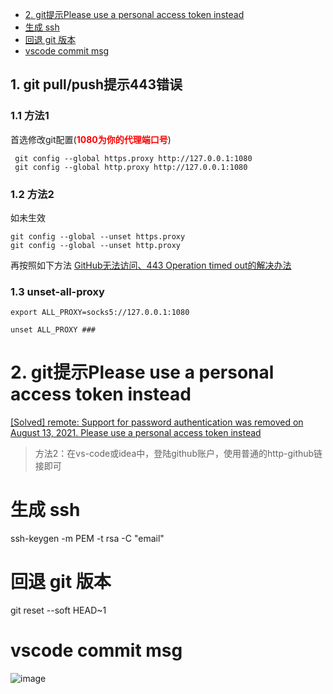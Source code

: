 - [2. git提示Please use a personal access token instead](#2-git提示please-use-a-personal-access-token-instead)
- [生成 ssh](#生成-ssh)
- [回退 git 版本](#回退-git-版本)
- [vscode commit msg](#vscode-commit-msg)

<!-- # 一.常见问题 -->

## 1. git pull/push提示443错误
### 1.1 方法1
首选修改git配置(<b style='color:red'>1080为你的代理端口号</b>)
```
 git config --global https.proxy http://127.0.0.1:1080
 git config --global http.proxy http://127.0.0.1:1080
```

### 1.2 方法2
如未生效
```
git config --global --unset https.proxy
git config --global --unset http.proxy
```
再按照如下方法
[GitHub无法访问、443 Operation timed out的解决办法](https://juejin.cn/post/6844904193170341896)

### 1.3 unset-all-proxy
```
export ALL_PROXY=socks5://127.0.0.1:1080

unset ALL_PROXY ###
```


# 2. git提示Please use a personal access token instead
[[Solved] remote: Support for password authentication was removed on August 13, 2021. Please use a personal access token instead](https://exerror.com/remote-support-for-password-authentication-was-removed-on-august-13-2021-please-use-a-personal-access-token-instead/)

> 方法2：在vs-code或idea中，登陆github账户，使用普通的http-github链接即可

# 生成 ssh
 ssh-keygen -m PEM -t rsa -C "email"  

# 回退 git 版本
git reset --soft HEAD~1

# vscode commit msg
![image](https://user-images.githubusercontent.com/37357447/180382244-bafdc0a8-af43-4cb0-a908-abae03ccdb31.png)


